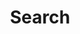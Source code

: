 ---
title: "Search"
layout: "search"
url: "/search/"
description: "Search through our articles and posts"
---